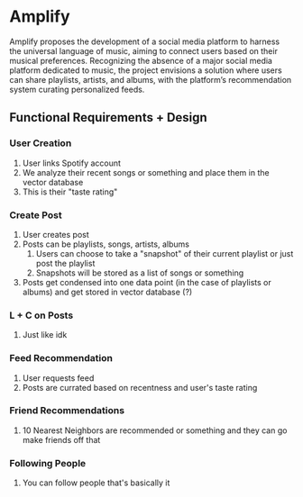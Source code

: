 # Amplify

Amplify proposes the development of a social media platform to harness the universal language of music, aiming to connect users based on their musical preferences. Recognizing the absence of a major social media platform dedicated to music, the project envisions a solution where users can share playlists, artists, and albums, with the platform’s recommendation system curating personalized feeds.

## Functional Requirements + Design
### User Creation
1. User links Spotify account
2. We analyze their recent songs or something and place them in the vector database
3. This is their "taste rating"

### Create Post
1. User creates post
2. Posts can be playlists, songs, artists, albums
    1. Users can choose to take a "snapshot" of their current playlist or just post the playlist
    2. Snapshots will be stored as a list of songs or something
3. Posts get condensed into one data point (in the case of playlists or albums) and get stored in vector database (?)

### L + C on Posts
1. Just like idk

### Feed Recommendation
1. User requests feed
2. Posts are currated based on recentness and user's taste rating

### Friend Recommendations
1. 10 Nearest Neighbors are recommended or something and they can go make friends off that

### Following People
1. You can follow people that's basically it

